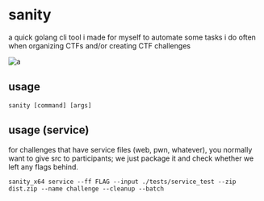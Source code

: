# sanity

a quick golang cli tool i made for myself to automate some tasks i do often when organizing CTFs and/or creating CTF challenges

![a](https://i.gyazo.com/cd6399180bd7e49ddf21e1a769b4f31e.png)

## usage
```
sanity [command] [args]
```

## usage (service)

for challenges that have service files (web, pwn, whatever), you normally want to give src to participants; we just package it and check whether we left any flags behind.

```
sanity_x64 service --ff FLAG --input ./tests/service_test --zip dist.zip --name challenge --cleanup --batch
```